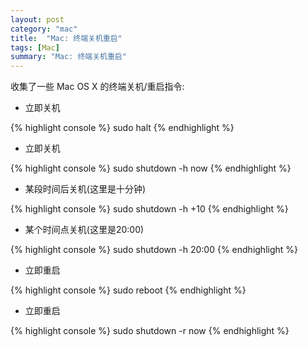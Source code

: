 ```yaml
---
layout: post
category: "mac"
title:  "Mac: 终端关机重启"
tags: [Mac]
summary: "Mac: 终端关机重启"
---
```

收集了一些 Mac OS X 的终端关机/重启指令:

* 立即关机

{% highlight console %}
sudo halt
{% endhighlight %}

* 立即关机

{% highlight console %}
sudo shutdown -h now
{% endhighlight %}

* 某段时间后关机(这里是十分钟)

{% highlight console %}
sudo shutdown -h +10
{% endhighlight %}

* 某个时间点关机(这里是20:00)

{% highlight console %}
sudo shutdown -h 20:00
{% endhighlight %}

* 立即重启

{% highlight console %}
sudo reboot 
{% endhighlight %}
		
* 立即重启

{% highlight console %}
sudo shutdown -r now
{% endhighlight %}


